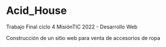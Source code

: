 # Acid_House

Trabajo Final ciclo 4 MisiónTIC 2022 - Desarrollo Web

Construcción de un sitio web para venta de accesorios de ropa
